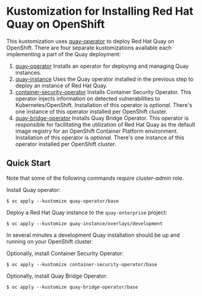# Kustomization for Installing Red Hat Quay on OpenShift

This kustomization uses [quay-operator](https://github.com/redhat-cop/quay-operator) to deploy Red Hat Quay on OpenShift. There are four separate kustomizations available each implementing a part of the Quay deployment:

1. [quay-operator](quay-operator) Installs an operator for deploying and managing Quay instances.
2. [quay-instance](quay-instance) Uses the Quay operator installed in the previous step to deploy an instance of Red Hat Quay.
3. [container-security-operator](container-security-operator) Installs Container Security Operator. This operator injects information on detected vulnerabilities to Kubernetes/OpenShift. Installation of this operator is *optional*. There's one instance of this operator installed per OpenShift cluster.
4. [quay-bridge-operator](quay-bridge-operator) Installs Quay Bridge Operator. This operator is responsible for facilitating the utilization of Red Hat Quay as the default image registry for an OpenShift Container Platform environment. Installation of this operator is *optional*. There's one instance of this operator installed per OpenShift cluster.

## Quick Start

Note that some of the following commands require *cluster-admin* role.

Install Quay operator:

```
$ oc apply --kustomize quay-operator/base
```

Deploy a Red Hat Quay instance to the `quay-enterprise` project:
 
```
$ oc apply --kustomize quay-instance/overlays/development
```
In several minutes a development Quay installation should be up and running on your OpenShift cluster.

Optionally, install Container Security Operator:

```
$ oc apply --kustomize container-security-operator/base
```

Optionally, install Quay Bridge Operator:

```
$ oc apply --kustomize quay-bridge-operator/base
```
